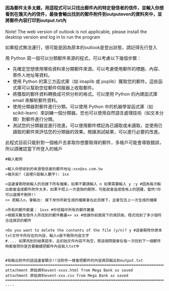 #### 因為郵件太多太雜，用這程式可以只找出郵件內的特定發信者的信件，並輸入你想看到在幾天內的信件，最後會輸出找到的郵件附件到outputeven的資料夾中，並將郵件內容打印到output.txt內

Note! The web version of outlook is not applicable, please install the desktop version and log in to run the program

如果程式無法運行，很可能是因為原本的outlook是登出狀態，請記得先行登入

用 Python 寫一個可以分類郵件來源的程式，可以考慮以下幾個步驟：

+ 先確定您想使用哪些資料來分類郵件來源。可以考慮使用郵件的標題、內容、寄件人地址等資料。
+ 使用 Python 的第三方函式庫（如 imaplib 或 poplib）獲取您的郵件。這些函式庫可以幫助您從郵件伺服器上收取郵件。
+ 將獲取的郵件資料轉換成可供分析的格式。可以使用 Python 的內建函式庫 email 來解析郵件資料。
+ 使用分類器對郵件進行分類。可以使用 Python 中的机器學習函式庫（如 scikit-learn）來訓練一個分類器。您也可以使用自然語言處理技術（如文本分類）對郵件進行分類。
+ 測試您的分類器並進行改進。可以使用郵件標記為已讀取或未讀取，並使用已讀取的郵件來評估您的分類器的效果。根據測試結果，可以進行必要的改進。

此程式目前只能針對一個帳戶去拿取你想要取得的郵件，多帳戶可能會導致錯誤，所以請確認當下所登入的帳戶

```
#輸入範例

>輸入你想收到的來源發信者的郵件地址:xxx@xx.com.tw 
>幾天前? (這裡只能輸入數字): 1xx

>這邊會刪除剛輸入的目錄下所有檔案，如果不要請輸入 n 如果需要輸入 y :y #因為每次輸出都會造成郵件附件太多，如果不把上一次查詢的刪除，可能就會造成使用上的困擾，當然!你可以選擇不刪除!!
>> 若輸入n，會輸出: 接下來你所新生成的檔案會在此目錄下，且會包含上一次生成的檔案

>所有的郵件数量： 1xxx #你信箱中所有的郵件數量
>根據天數及發件人所找到的郵件數量=> xx #依據你前面寫下的資訊後，程式找到了多少個符合這資訊的郵件

>Do you want to delete the contents of the file (y/n)? y #這會刪除你原本txt文件中所存在的內容，輸入n是不刪除內容文字
#.... 如果找到的結果超多，且初始文件內容不為空，那這個問題會在每一次找到下一個郵件時都會問你是否要繼續把郵件內容寫入txt中


#有輸出附件的話這邊會顯示!!沒附件一樣會把郵件的內容資訊輸出到output.txt
====================================================================================================
attachment 原始資料event-xxxx.html from Mega Bank xx saved
attachment 原始資料event-xxx.csv from Mega Bank xx saved
====================================================================================================
....



```
